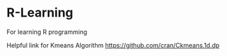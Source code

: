 # R-Learning
For learning R programming

Helpful link for Kmeans Algorithm https://github.com/cran/Ckmeans.1d.dp
